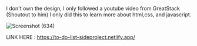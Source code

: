 I don't own the design, I only followed a youtube video from GreatStack (Shoutout to him) 
I only did this to learn more about html,css, and javascript.

![Screenshot (634)](https://github.com/Zero2894/To-do-list/assets/75819073/f2629e14-b017-47fb-98b9-0f84729a3902)

LINK HERE : https://to-do-list-sideproject.netlify.app/
